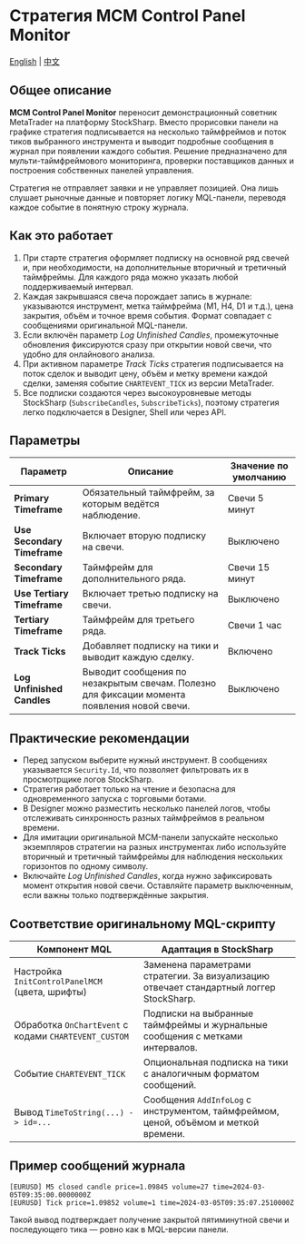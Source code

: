 # Стратегия MCM Control Panel Monitor
[English](README.md) | [中文](README_cn.md)

## Общее описание

**MCM Control Panel Monitor** переносит демонстрационный советник MetaTrader на платформу StockSharp. Вместо прорисовки панели на графике стратегия подписывается на несколько таймфреймов и поток тиков выбранного инструмента и выводит подробные сообщения в журнал при появлении каждого события. Решение предназначено для мульти-таймфреймового мониторинга, проверки поставщиков данных и построения собственных панелей управления.

Стратегия не отправляет заявки и не управляет позицией. Она лишь слушает рыночные данные и повторяет логику MQL-панели, переводя каждое событие в понятную строку журнала.

## Как это работает

1. При старте стратегия оформляет подписку на основной ряд свечей и, при необходимости, на дополнительные вторичный и третичный таймфреймы. Для каждого ряда можно указать любой поддерживаемый интервал.
2. Каждая закрывшаяся свеча порождает запись в журнале: указываются инструмент, метка таймфрейма (M1, H4, D1 и т.д.), цена закрытия, объём и точное время события. Формат совпадает с сообщениями оригинальной MQL-панели.
3. Если включён параметр *Log Unfinished Candles*, промежуточные обновления фиксируются сразу при открытии новой свечи, что удобно для онлайнового анализа.
4. При активном параметре *Track Ticks* стратегия подписывается на поток сделок и выводит цену, объём и метку времени каждой сделки, заменяя событие `CHARTEVENT_TICK` из версии MetaTrader.
5. Все подписки создаются через высокоуровневые методы StockSharp (`SubscribeCandles`, `SubscribeTicks`), поэтому стратегия легко подключается в Designer, Shell или через API.

## Параметры

| Параметр | Описание | Значение по умолчанию |
|----------|----------|-----------------------|
| **Primary Timeframe** | Обязательный таймфрейм, за которым ведётся наблюдение. | Свечи 5 минут |
| **Use Secondary Timeframe** | Включает вторую подписку на свечи. | Выключено |
| **Secondary Timeframe** | Таймфрейм для дополнительного ряда. | Свечи 15 минут |
| **Use Tertiary Timeframe** | Включает третью подписку на свечи. | Выключено |
| **Tertiary Timeframe** | Таймфрейм для третьего ряда. | Свечи 1 час |
| **Track Ticks** | Добавляет подписку на тики и выводит каждую сделку. | Включено |
| **Log Unfinished Candles** | Выводит сообщения по незакрытым свечам. Полезно для фиксации момента появления новой свечи. | Выключено |

## Практические рекомендации

- Перед запуском выберите нужный инструмент. В сообщениях указывается `Security.Id`, что позволяет фильтровать их в просмотрщике логов StockSharp.
- Стратегия работает только на чтение и безопасна для одновременного запуска с торговыми ботами.
- В Designer можно разместить несколько панелей логов, чтобы отслеживать синхронность разных таймфреймов в реальном времени.
- Для имитации оригинальной MCM-панели запускайте несколько экземпляров стратегии на разных инструментах либо используйте вторичный и третичный таймфреймы для наблюдения нескольких горизонтов по одному символу.
- Включайте *Log Unfinished Candles*, когда нужно зафиксировать момент открытия новой свечи. Оставляйте параметр выключенным, если важны только подтверждённые закрытия.

## Соответствие оригинальному MQL-скрипту

| Компонент MQL | Адаптация в StockSharp |
|---------------|-----------------------|
| Настройка `InitControlPanelMCM` (цвета, шрифты) | Заменена параметрами стратегии. За визуализацию отвечает стандартный логгер StockSharp. |
| Обработка `OnChartEvent` с кодами `CHARTEVENT_CUSTOM` | Подписки на выбранные таймфреймы и журнальные сообщения с метками интервалов. |
| Событие `CHARTEVENT_TICK` | Опциональная подписка на тики с аналогичным форматом сообщений. |
| Вывод `TimeToString(...) -> id=...` | Сообщения `AddInfoLog` с инструментом, таймфреймом, ценой, объёмом и меткой времени. |

## Пример сообщений журнала

```
[EURUSD] M5 closed candle price=1.09845 volume=27 time=2024-03-05T09:35:00.0000000Z
[EURUSD] Tick price=1.09852 volume=1 time=2024-03-05T09:35:07.2510000Z
```

Такой вывод подтверждает получение закрытой пятиминутной свечи и последующего тика — ровно как в MQL-версии панели.
